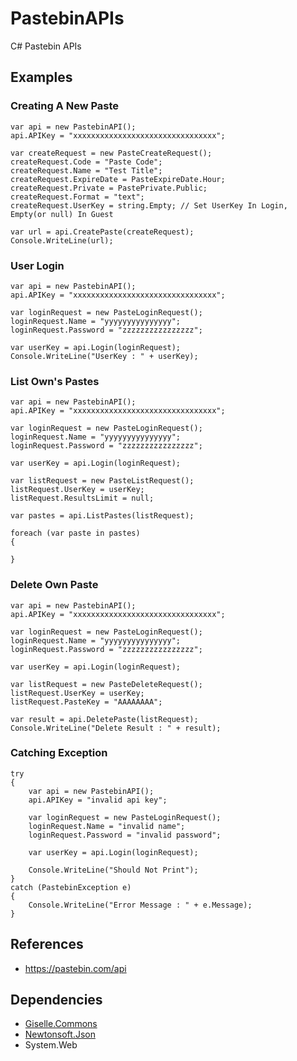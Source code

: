 # PastebinAPIs
C# Pastebin APIs

## Examples

### Creating A New Paste
```CSharp
var api = new PastebinAPI();
api.APIKey = "xxxxxxxxxxxxxxxxxxxxxxxxxxxxxxxx";

var createRequest = new PasteCreateRequest();
createRequest.Code = "Paste Code";
createRequest.Name = "Test Title";
createRequest.ExpireDate = PasteExpireDate.Hour;
createRequest.Private = PastePrivate.Public;
createRequest.Format = "text";
createRequest.UserKey = string.Empty; // Set UserKey In Login,  Empty(or null) In Guest

var url = api.CreatePaste(createRequest);
Console.WriteLine(url);
```

### User Login
```CSharp
var api = new PastebinAPI();
api.APIKey = "xxxxxxxxxxxxxxxxxxxxxxxxxxxxxxxx";

var loginRequest = new PasteLoginRequest();
loginRequest.Name = "yyyyyyyyyyyyyyy";
loginRequest.Password = "zzzzzzzzzzzzzzzz";

var userKey = api.Login(loginRequest);
Console.WriteLine("UserKey : " + userKey);
```

### List Own's Pastes
```CSharp
var api = new PastebinAPI();
api.APIKey = "xxxxxxxxxxxxxxxxxxxxxxxxxxxxxxxx";

var loginRequest = new PasteLoginRequest();
loginRequest.Name = "yyyyyyyyyyyyyyy";
loginRequest.Password = "zzzzzzzzzzzzzzzz";

var userKey = api.Login(loginRequest);

var listRequest = new PasteListRequest();
listRequest.UserKey = userKey;
listRequest.ResultsLimit = null;

var pastes = api.ListPastes(listRequest);

foreach (var paste in pastes)
{

}
```

### Delete Own Paste
```CSharp
var api = new PastebinAPI();
api.APIKey = "xxxxxxxxxxxxxxxxxxxxxxxxxxxxxxxx";

var loginRequest = new PasteLoginRequest();
loginRequest.Name = "yyyyyyyyyyyyyyy";
loginRequest.Password = "zzzzzzzzzzzzzzzz";

var userKey = api.Login(loginRequest);

var listRequest = new PasteDeleteRequest();
listRequest.UserKey = userKey;
listRequest.PasteKey = "AAAAAAAA";

var result = api.DeletePaste(listRequest);
Console.WriteLine("Delete Result : " + result);
```

### Catching Exception
```CSharp
try
{
	var api = new PastebinAPI();
	api.APIKey = "invalid api key";

	var loginRequest = new PasteLoginRequest();
	loginRequest.Name = "invalid name";
	loginRequest.Password = "invalid password";

	var userKey = api.Login(loginRequest);

	Console.WriteLine("Should Not Print");
}
catch (PastebinException e)
{
	Console.WriteLine("Error Message : " + e.Message);
}
```


## References

* https://pastebin.com/api

## Dependencies
* [Giselle.Commons](https://github.com/gisellevonbingen/Giselle.Commons)
* [Newtonsoft.Json](https://www.newtonsoft.com/json)
* System.Web
